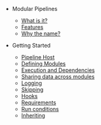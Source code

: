 <!-- docs/_sidebar.md -->

- Modular Pipelines

  - [What is it?](/?id=about "About Modular Pipelines")
  - [Features](/?id=features "Features")
  - [Why the name?](/?id=why-the-name "Why the name")

- Getting Started
  - [Pipeline Host](getting-started/pipeline-host "Pipeline Host")
  - [Defining Modules](getting-started/defining-modules "Defining Modules")
  - [Execution and Dependencies](getting-started/execution-and-dependencies "Execution and Dependencies")
  - [Sharing data across modules](getting-started/sharing-data "Sharing Data amongst Modules")
  - [Logging](getting-started/logging "Logging")
  - [Skipping](getting-started/skipping "Skipping")
  - [Hooks](getting-started/hooks "Hooks")
  - [Requirements](getting-started/requirements "Requirements")
  - [Run conditions](getting-started/run-conditions "Run conditions")
  - [Inheriting](getting-started/inheriting "Inheriting")